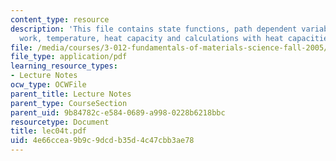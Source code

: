 ```yaml
---
content_type: resource
description: 'This file contains state functions, path dependent variables: heat and
  work, temperature, heat capacity and calculations with heat capacities.'
file: /media/courses/3-012-fundamentals-of-materials-science-fall-2005/4e66ccea9b9c9dcdb35d4c47cbb3ae78_lec04t.pdf
file_type: application/pdf
learning_resource_types:
- Lecture Notes
ocw_type: OCWFile
parent_title: Lecture Notes
parent_type: CourseSection
parent_uid: 9b84782c-e584-0689-a998-0228b6218bbc
resourcetype: Document
title: lec04t.pdf
uid: 4e66ccea-9b9c-9dcd-b35d-4c47cbb3ae78
---
```

